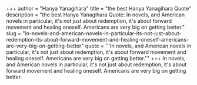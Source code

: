 +++
author = "Hanya Yanagihara"
title = "the best Hanya Yanagihara Quote"
description = "the best Hanya Yanagihara Quote: In novels, and American novels in particular, it's not just about redemption, it's about forward movement and healing oneself. Americans are very big on getting better."
slug = "in-novels-and-american-novels-in-particular-its-not-just-about-redemption-its-about-forward-movement-and-healing-oneself-americans-are-very-big-on-getting-better"
quote = '''In novels, and American novels in particular, it's not just about redemption, it's about forward movement and healing oneself. Americans are very big on getting better.'''
+++
In novels, and American novels in particular, it's not just about redemption, it's about forward movement and healing oneself. Americans are very big on getting better.
